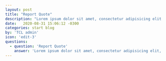 ```yaml
---
layout: post
title: "Report Quote"
description: "Lorem ipsum dolor sit amet, consectetur adipisicing elit."
date:   2020-08-31 15:06:12 -0300
categories: start blog
by: 'TCL admin'
icon: 'edit-3'
questions:
  - question: 'Report Quote'
    answer: 'Lorem ipsum dolor sit amet, consectetur adipisicing elit, sed do eiusmod tempor incididunt ut labore et dolore magna aliqua. Ut enim ad minim veniam, quis nostrud exercitation ullamco laboris nisi ut aliquip ex ea commodo consequat. Duis aute irure dolor in reprehenderit in voluptate velit esse cillum dolore eu fugiat nulla pariatur. Excepteur sint occaecat cupidatat non proident, sunt in culpa qui officia deserunt mollit anim id est laborum.'
---
```

